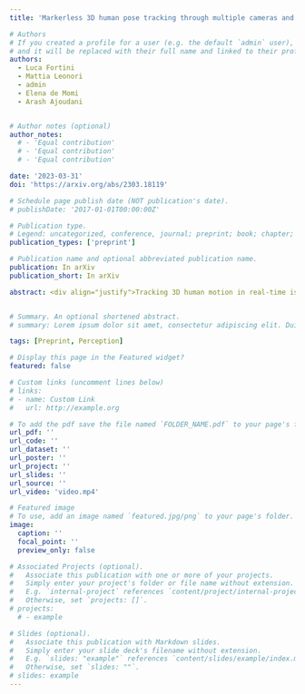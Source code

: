 ```yaml
---
title: 'Markerless 3D human pose tracking through multiple cameras and AI: Enabling high accuracy, robustness, and real-time performance'

# Authors
# If you created a profile for a user (e.g. the default `admin` user), write the username (folder name) here
# and it will be replaced with their full name and linked to their profile.
authors:
  - Luca Fortini
  - Mattia Leonori
  - admin
  - Elena de Momi
  - Arash Ajoudani 


# Author notes (optional)
author_notes:
  # - 'Equal contribution'
  # - 'Equal contribution'
  # - 'Equal contribution'

date: '2023-03-31'
doi: 'https://arxiv.org/abs/2303.18119'

# Schedule page publish date (NOT publication's date).
# publishDate: '2017-01-01T00:00:00Z'

# Publication type.
# Legend: uncategorized, conference, journal; preprint; book; chapter; thesis; patent
publication_types: ['preprint']

# Publication name and optional abbreviated publication name.
publication: In arXiv
publication_short: In arXiv

abstract: <div align="justify">Tracking 3D human motion in real-time is crucial for numerous applications across many fields. Traditional approaches involve attaching artificial fiducial objects or sensors to the body, limiting their usability and comfort-of-use and consequently narrowing their application fields. Recent advances in Artificial Intelligence (AI) have allowed for markerless solutions. However, most of these methods operate in 2D, while those providing 3D solutions compromise accuracy and real-time performance. To address this challenge and unlock the potential of visual pose estimation methods in real-world scenarios, we propose a markerless framework that combines multi-camera views and 2D AI-based pose estimation methods to track 3D human motion. Our approach integrates a Weighted Least Square (WLS) algorithm that computes 3D human motion from multiple 2D pose estimations provided by an AI-driven method. The method is integrated within the Open-VICO framework allowing simulation and real-world execution. Several experiments have been conducted, which have shown high accuracy and real-time performance, demonstrating the high level of readiness for real-world applications and the potential to revolutionize human motion capture.</div>


# Summary. An optional shortened abstract.
# summary: Lorem ipsum dolor sit amet, consectetur adipiscing elit. Duis posuere tellus ac convallis placerat. Proin tincidunt magna sed ex sollicitudin condimentum.

tags: [Preprint, Perception]

# Display this page in the Featured widget?
featured: false

# Custom links (uncomment lines below)
# links:
# - name: Custom Link
#   url: http://example.org

# To add the pdf save the file named `FOLDER_NAME.pdf` to your page's folder.
url_pdf: ''
url_code: ''
url_dataset: ''
url_poster: ''
url_project: ''
url_slides: ''
url_source: ''
url_video: 'video.mp4'

# Featured image
# To use, add an image named `featured.jpg/png` to your page's folder.
image:
  caption: ''
  focal_point: ''
  preview_only: false

# Associated Projects (optional).
#   Associate this publication with one or more of your projects.
#   Simply enter your project's folder or file name without extension.
#   E.g. `internal-project` references `content/project/internal-project/index.md`.
#   Otherwise, set `projects: []`.
# projects:
  # - example

# Slides (optional).
#   Associate this publication with Markdown slides.
#   Simply enter your slide deck's filename without extension.
#   E.g. `slides: "example"` references `content/slides/example/index.md`.
#   Otherwise, set `slides: ""`.
# slides: example
---
```


<!-- {{% callout note %}}
Click the _Cite_ button above to demo the feature to enable visitors to import publication metadata into their reference management software.
{{% /callout %}}

{{% callout note %}}
Create your slides in Markdown - click the _Slides_ button to check out the example.
{{% /callout %}}

Supplementary notes can be added here, including [code, math, and images](https://wowchemy.com/docs/writing-markdown-latex/). -->
